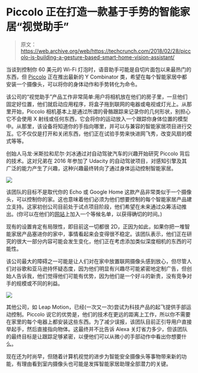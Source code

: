 # Piccolo 正在打造一款基于手势的智能家居“视觉助手”

> 原文：<https://web.archive.org/web/https://techcrunch.com/2018/02/28/piccolo-is-building-a-gesture-based-smart-home-vision-assistant/>

当谈到控制你 60 美元的 Wi-Fi 灯泡时，语音助手可能是自切片面包以来最热门的东西，但 [Piccolo](https://web.archive.org/web/20230203105153/https://www.piccololabs.com/?src=t) 正在推出最新的 Y Combinator 类，希望在每个智能家居中都安装一个摄像头，可以将你的身体动作和手势转化为命令。

该公司的“视觉助手”产品工作非常简单:用户将相机放在他们的房子里，一旦他们固定好位置，他们就启动应用程序，将盒子拖到联网的电器或电视或灯光上。从那里开始，Piccolo 相机基本上是通过所谓的骨骼跟踪来记录你的几何形状，别担心它不会使用 X 射线或任何东西，它会将你的运动放入一个跟踪你身体位置的模型中。从那里，该设备将知道你的手指向哪里，并可以与兼容的智能家居项目进行交互。它不仅仅是打开和关闭东西，他们正在试验手势来快进网飞秀，改变风扇的模式等等。

创始人马龙·米斯拉和尼尔·刘冰通过对自动驾驶汽车的兴趣开始研究 Piccolo 背后的技术。这对兄弟在 2016 年参加了 Udacity 的自动驾驶项目，对感知引擎及其广泛的能力产生了兴趣，这种兴趣最终转向了通过身体运动控制智能家居。

![](img/a05e40ac6dbd299bbd085777c93cdf6d.png)

该团队的目标不是取代你的 Echo 或 Google Home 这款产品非常类似于一个摄像头，可以控制你的家。这也意味着他们必须为他们想要控制的每个智能家居产品建立支持。这家初创公司目前处于试点项目阶段，他们希望在未来通过众筹活动推出。(你可以在他们的[网站](https://web.archive.org/web/20230203105153/https://www.piccololabs.com/?src=t)上加入一个等候名单，以获得确切的时间。)

现有的设置肯定有局限性，即目前这一切都很 2D，正因为如此，如果你把一堆智能家居产品塞进你的家中，事情看起来会变得很不稳定。该团队表示，他们正在研究的很大一部分内容可能会发生变化，他们正在考虑添加类似深度相机的东西的可能性。

该公司最大的障碍之一可能是让人们对在家中放置联网摄像头感到放心，但尽管人们对谷歌和亚马逊持怀疑态度，因为他们明显有兴趣尽可能紧密地定制广告，但创始人告诉我，他们觉得他们可能有优势，因为他们是一个好斗的新贵，没有竞争对手的规模或不同的利益。

![](img/3a0b64cce626b150c8805a95a5492766.png)

其他公司，如 Leap Motion，已经(一次又一次)尝试为科技产品的起飞提供手部运动控制。Piccolo 说它的优势是，他们的技术在更远的距离上工作，所以你不需要在家里的每个电器上都安装这些东西。为了减少误报，该团队目前正引导用户直接举起手，然后直接指向物体。这最终并不比告诉 Alexa 关灯省力多少，但该团队的最终目标是让跟踪足够紧密，以便他们可以从微小的手部动作中看出你想要什么。

现在还为时尚早，但随着计算机视觉的进步为智能安全摄像头等事物带来新的功能，有理由看到室内摄像头也可能是发挥智能家居助理全部潜力的关键。